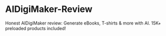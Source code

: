 # AIDigiMaker-Review
Honest AIDigiMaker review: Generate eBooks, T-shirts &amp; more with AI. 15K+ preloaded products included!
